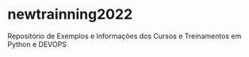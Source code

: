 # newtrainning2022
Repositório de Exemplos e Informações dos Cursos e Treinamentos em Python e DEVOPS
